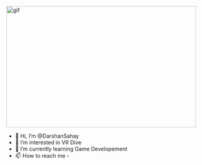 <p> <img align ="center" alt = "gif" src="https://github.com/DarshanSahay/DarshanSahay/tree/main/gifs" width="500" height="320" /></p>

- 👋 Hi, I’m @DarshanSahay
- 👀 I’m interested in VR Dive
- 🌱 I’m currently learning Game Developement
- 📫 How to reach me - 

<!---
DarshanSahay/DarshanSahay is a ✨ special ✨ repository because its `README.md` (this file) appears on your GitHub profile.
You can click the Preview link to take a look at your changes.
--->
